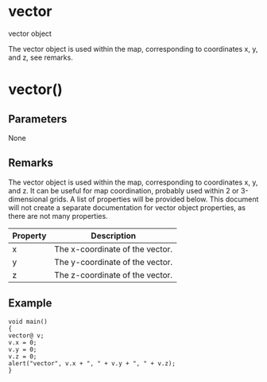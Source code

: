 # vector

vector object




The vector object is used within the map, corresponding to coordinates x, y, and z, see remarks.

# vector()

## Parameters

None

## Remarks

The vector object is used within the map, corresponding to coordinates x, y, and z. It can be useful for map coordination, probably used within 2 or 3-dimensional grids. A list of properties will be provided below. This document will not create a separate documentation for vector object properties, as there are not many properties.

Property| Description
---|---
x| The x-coordinate of the vector.
y| The y-coordinate of the vector.
z| The z-coordinate of the vector.

## Example

```
void main()
{
vector@ v;
v.x = 0;
v.y = 0;
v.z = 0;
alert("vector", v.x + ", " + v.y + ", " + v.z);
}
```